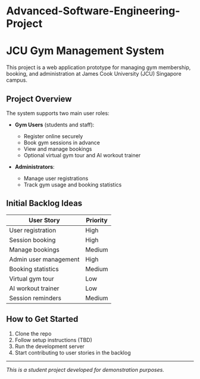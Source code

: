 # Advanced-Software-Engineering-Project
# JCU Gym Management System

This project is a web application prototype for managing gym membership, booking, and administration at James Cook University (JCU) Singapore campus.

## Project Overview

The system supports two main user roles:

- **Gym Users** (students and staff):  
  - Register online securely  
  - Book gym sessions in advance  
  - View and manage bookings  
  - Optional virtual gym tour and AI workout trainer  

- **Administrators**:  
  - Manage user registrations  
  - Track gym usage and booking statistics  

## Initial Backlog Ideas

| User Story                          | Priority |
|-----------------------------------|----------|
| User registration                 | High     |
| Session booking                  | High     |
| Manage bookings                  | Medium   |
| Admin user management            | High     |
| Booking statistics               | Medium   |
| Virtual gym tour                 | Low      |
| AI workout trainer              | Low      |
| Session reminders               | Medium   |

## How to Get Started

1. Clone the repo  
2. Follow setup instructions (TBD)  
3. Run the development server  
4. Start contributing to user stories in the backlog

---

*This is a student project developed for demonstration purposes.*
